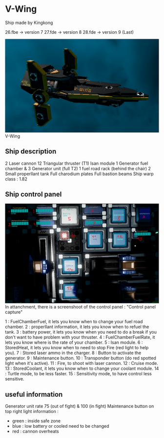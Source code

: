 # V-Wing

Ship made by Kingkong

26.fbe -> version 7
27.fde -> version 8
28.fde -> version 9 (Last)

![alt text](https://github.com/Chthonolasius/Starbase/blob/main/Fighter_Ship/V-Wing/V-Wing%20picture.png)
V-Wing

## Ship description
2 Laser cannon
12 Triangular thruster (T1)
Isan module
1 Generator fuel chamber & 3 Generator unit (full T2)
1 fuel road rack (behind the chair)
2 Small properllant tank
Full charodium plates
Full bastion beams
Ship warp class : 1.82


## Ship control panel

![alt text](https://github.com/Chthonolasius/Starbase/blob/main/Fighter_Ship/V-Wing/Control%20panel%20capture.PNG)
In attanchment, there is a screenshoot of the control panel : "Control panel capture"

1  : FuelChamberFuel, it lets you know when to change your fuel road chamber.
2  : properllant information, it lets you know when to refuel the tank.
3  : battery power, it lets you know when you need to do a break if you don't want to have problem with your thruster.
4  : FuelChamberFuelRate, it lets you know where is the rate of your chamber.
5  : Isan module.
6  : StoredHeat, it lets you know when to need to stop Fire (red light to help you).
7  : Stored laser ammo in the charger.
8  : Button to activate the generator.
9  : Maintenance button.
10 : Transponder button (do red spotted light when it's active).
11 : Fire, to shoot with laser cannon.
12 : Cruise mode.
13 : StoredCoolant, it lets you know when to change your coolant module.
14 : Turtle mode, to be less faster.
15 : Sensitivity mode, to have control less sensitive.


## useful information
Generator unit rate 75 (out of fight) & 100 (in fight)
Maintenance button on top right
light information :
- green : inside safe zone
- blue : low battery or cooled need to be changed
- red : cannon overheats
